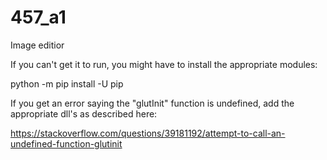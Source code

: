 # 457_a1
Image editior

If you can't get it to run, you might have to install the appropriate modules:

python -m pip install -U pip <module name>

If you get an error saying the "glutInit" function is undefined, add the appropriate dll's as described here:

https://stackoverflow.com/questions/39181192/attempt-to-call-an-undefined-function-glutinit
